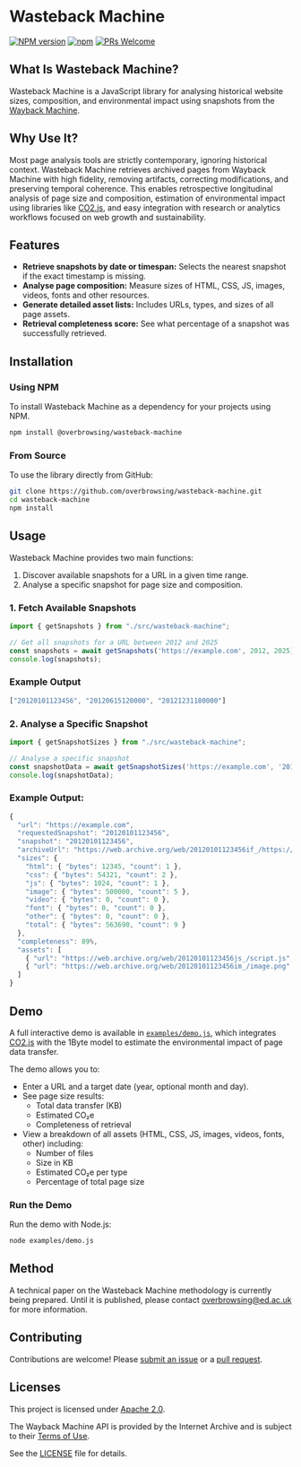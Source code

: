 # Wasteback Machine

[![NPM version](https://img.shields.io/npm/v/wasteback-machine.svg)](https://www.npmjs.com/package/@overbrowsing/wasteback-machine)
[![npm](https://img.shields.io/npm/dt/wasteback-machine.svg)](https://www.npmtrends.com/wasteback-machine)
[![PRs Welcome](https://img.shields.io/badge/PRs-welcome-brightgreen.svg)](https://egghead.io/courses/how-to-contribute-to-an-open-source-project-on-github)

## What Is Wasteback Machine?

Wasteback Machine is a JavaScript library for analysing historical website sizes, composition, and environmental impact using snapshots from the [Wayback Machine](https://web.archive.org).

## Why Use It?

Most page analysis tools are strictly contemporary, ignoring historical context. Wasteback Machine retrieves archived pages from Wayback Machine with high fidelity, removing artifacts, correcting modifications, and preserving temporal coherence. This enables retrospective longitudinal analysis of page size and composition, estimation of environmental impact using libraries like [CO2.js](https://developers.thegreenwebfoundation.org/co2js/overview), and easy integration with research or analytics workflows focused on web growth and sustainability.

## Features

- **Retrieve snapshots by date or timespan:** Selects the nearest snapshot if the exact timestamp is missing.
- **Analyse page composition:** Measure sizes of HTML, CSS, JS, images, videos, fonts and other resources.
- **Generate detailed asset lists:** Includes URLs, types, and sizes of all page assets.  
- **Retrieval completeness score:** See what percentage of a snapshot was successfully retrieved.

## Installation

### Using NPM

To install Wasteback Machine as a dependency for your projects using NPM.

```sh
npm install @overbrowsing/wasteback-machine
```

### From Source

To use the library directly from GitHub:

```bash
git clone https://github.com/overbrowsing/wasteback-machine.git
cd wasteback-machine
npm install
```

## Usage

Wasteback Machine provides two main functions:  

1. Discover available snapshots for a URL in a given time range.  
2. Analyse a specific snapshot for page size and composition.

### 1. Fetch Available Snapshots

```javascript
import { getSnapshots } from "./src/wasteback-machine";

// Get all snapshots for a URL between 2012 and 2025
const snapshots = await getSnapshots('https://example.com', 2012, 2025);
console.log(snapshots);
```

### Example Output

```javascript
["20120101123456", "20120615120000", "20121231180000"]
```

### 2. Analyse a Specific Snapshot

```javascript
import { getSnapshotSizes } from "./src/wasteback-machine";

// Analyse a specific snapshot
const snapshotData = await getSnapshotSizes('https://example.com', '20120101123456');
console.log(snapshotData);
```

### Example Output:

```js
{
  "url": "https://example.com",
  "requestedSnapshot": "20120101123456",
  "snapshot": "20120101123456",
  "archiveUrl": "https://web.archive.org/web/20120101123456if_/https://example.com",
  "sizes": {
    "html": { "bytes": 12345, "count": 1 },
    "css": { "bytes": 54321, "count": 2 },
    "js": { "bytes": 1024, "count": 1 },
    "image": { "bytes": 500000, "count": 5 },
    "video": { "bytes": 0, "count": 0 },
    "font": { "bytes": 0, "count": 0 },
    "other": { "bytes": 0, "count": 0 },
    "total": { "bytes": 563690, "count": 9 }
  },
  "completeness": 89%,
  "assets": [
    { "url": "https://web.archive.org/web/20120101123456js_/script.js", "type": "js", "size": 1024 },
    { "url": "https://web.archive.org/web/20120101123456im_/image.png", "type": "image", "size": 250000 }
  ]
}
```

## Demo

A full interactive demo is available in [`examples/demo.js`](examples/demo.js), which integrates [CO2.js](https://developers.thegreenwebfoundation.org/co2js/overview) with the 1Byte model to estimate the environmental impact of page data transfer.

The demo allows you to:
- Enter a URL and a target date (year, optional month and day).
- See page size results:
  - Total data transfer (KB)
  - Estimated CO₂e
  - Completeness of retrieval
- View a breakdown of all assets (HTML, CSS, JS, images, videos, fonts, other) including:
  - Number of files
  - Size in KB
  - Estimated CO₂e per type
  - Percentage of total page size

### Run the Demo 

Run the demo with Node.js:

```bash
node examples/demo.js
```

## Method

A technical paper on the Wasteback Machine methodology is currently being prepared. Until it is published, please contact overbrowsing@ed.ac.uk for more information.

## Contributing

Contributions are welcome! Please [submit an issue](https://github.com/overbrowsing/wasteback-machine/issues) or a [pull request](https://github.com/overbrowsing/wasteback-machine/pulls).

## Licenses

This project is licensed under [Apache 2.0](https://tldrlegal.com/license/apache-license-2.0-(apache-2.0)).

The Wayback Machine API is provided by the Internet Archive and is subject to their [Terms of Use](https://archive.org/about/terms).

See the [LICENSE](/LICENSE) file for details.